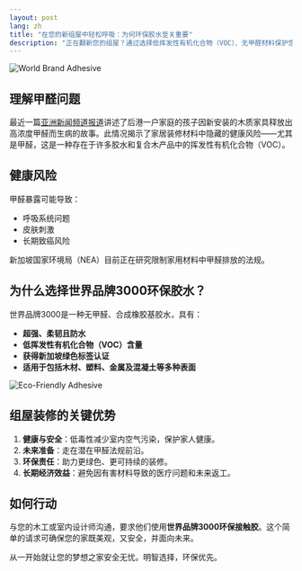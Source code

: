 ```yaml
---
layout: post
lang: zh
title: "在您的新组屋中轻松呼吸：为何环保胶水至关重要"
description: "正在翻新您的组屋？通过选择低挥发性有机化合物（VOC）、无甲醛材料保护您家人的健康。了解为什么世界品牌3000环保胶水是现代新加坡家庭的聪明、安全选择。"
---
```

<img src="https://www.worldbrandadhesive.com/images/24@2x.jpg" alt="World Brand Adhesive" style="max-width: 100%; height: auto;" />

## 理解甲醛问题

最近一篇[亚洲新闻频道报道](https://www.channelnewsasia.com/singapore/formaldehyde-wooden-furniture-homeowners-seeking-help-sick-4475181)讲述了后港一户家庭的孩子因新安装的木质家具释放出高浓度甲醛而生病的故事。此情况揭示了家居装修材料中隐藏的健康风险——尤其是甲醛，这是一种存在于许多胶水和复合木产品中的挥发性有机化合物（VOC）。

## 健康风险

甲醛暴露可能导致：
- 呼吸系统问题
- 皮肤刺激
- 长期致癌风险

新加坡国家环境局（NEA）目前正在研究限制家用材料中甲醛排放的法规。

## 为什么选择世界品牌3000环保胶水？

世界品牌3000是一种无甲醛、合成橡胶基胶水，具有：
- **超强、柔韧且防水**
- **低挥发性有机化合物（VOC）含量**
- **获得新加坡绿色标签认证**
- **适用于包括木材、塑料、金属及混凝土等多种表面**

<img src="https://www.worldbrandadhesive.com/images/greenlabel.png" alt="Eco-Friendly Adhesive" style="max-width: 100%; height: auto;" />

## 组屋装修的关键优势

1. **健康与安全**：低毒性减少室内空气污染，保护家人健康。
2. **未来准备**：走在潜在甲醛法规前沿。
3. **环保责任**：助力更绿色、更可持续的装修。
4. **长期经济效益**：避免因有害材料导致的医疗问题和未来返工。

## 如何行动

与您的木工或室内设计师沟通，要求他们使用**世界品牌3000环保接触胶**。这个简单的请求可确保您的家既美观，又安全，并面向未来。

从一开始就让您的梦想之家安全无忧。明智选择，环保优先。
